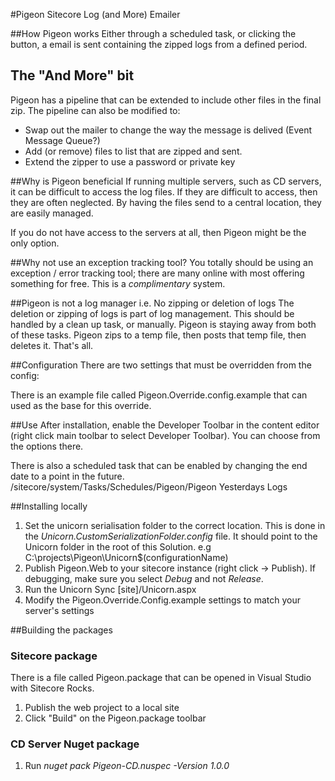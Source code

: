 #Pigeon Sitecore Log (and More) Emailer

##How Pigeon works
Either through a scheduled task, or clicking the button, a email is sent containing the zipped logs from a defined period.

## The "And More" bit
Pigeon has a pipeline that can be extended to include other files in the final zip. The pipeline can also be modified to:

- Swap out the mailer to change the way the message is delived (Event Message Queue?)
- Add (or remove) files to list that are zipped and sent.
- Extend the zipper to use a password or private key

##Why is Pigeon beneficial
If running multiple servers, such as CD servers, it can be difficult to access the log files. If they are difficult to access, then they are often neglected. 
By having the files send to a central location, they are easily managed.

If you do not have access to the servers at all, then Pigeon might be the only option.

##Why not use an exception tracking tool?
You totally should be using an exception / error tracking tool; there are many online with most offering something for free.
This is a _complimentary_ system. 

##Pigeon is not a log manager
i.e. No zipping or deletion of logs
The deletion or zipping of logs is part of log management. This should be handled by a clean up task, or manually. 
Pigeon is staying away from both of these tasks. Pigeon zips to a temp file, then posts that temp file, then deletes it. That's all.

##Configuration
There are two settings that must be overridden from the config:
      <setting name="Pigeon.Email.To" value="setme@example.com" />
      <setting name="Pigeon.Email.From" value="setme@example.com" />

There is an example file called Pigeon.Override.config.example that can used as the base for this override.

##Use
After installation, enable the Developer Toolbar in the content editor (right click main toolbar to select Developer Toolbar).
You can choose from the options there. 

There is also a scheduled task that can be enabled by changing the end date to a point in the future. 
/sitecore/system/Tasks/Schedules/Pigeon/Pigeon Yesterdays Logs

##Installing locally
1. Set the unicorn serialisation folder to the correct location. This is done in the _Unicorn.CustomSerializationFolder.config_ file. It should point to the Unicorn folder in the root of this Solution. e.g C:\projects\Pigeon\Unicorn\$(configurationName)
2. Publish Pigeon.Web to your sitecore instance (right click -> Publish). If debugging, make sure you select _Debug_ and not _Release_. 
3. Run the Unicorn Sync [site]/Unicorn.aspx
4. Modify the Pigeon.Override.Config.example settings to match your server's settings

##Building the packages
### Sitecore package
There is a file called Pigeon.package that can be opened in Visual Studio with Sitecore Rocks. 
1. Publish the web project to a local site
2. Click "Build" on the Pigeon.package toolbar

### CD Server Nuget package
1. Run _nuget pack Pigeon-CD.nuspec -Version 1.0.0_

